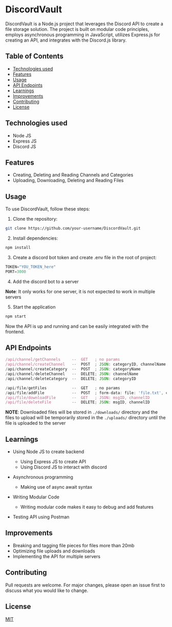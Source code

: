 # DiscordVault

DiscordVault is a Node.js project that leverages the Discord API to create a file storage solution. The project is built on modular code principles, employs asynchronous programming in JavaScript, utilizes Express.js for creating an API, and integrates with the Discord.js library.

## Table of Contents

- [Technologies used](#technologies-used)
- [Features](#features)
- [Usage](#usage)
- [API Endpoints](#api-endpoints)
- [Learnings](#learnings)
- [Improvements](#improvements)
- [Contributing](#contributing)
- [License](#license)

## Technologies used
- Node JS
- Express JS
- Discord JS

## Features
- Creating, Deleting and Reading Channels and Categories
- Uploading, Downloading, Deleting and Reading Files

## Usage

To use DiscordVault, follow these steps:

1. Clone the repository:

```bash
git clone https://github.com/your-username/DiscordVault.git 
```

2. Install dependencies:

```bash
npm install 
```

3. Create a discord bot token and create .env file in the root of project:

```js
TOKEN="YOU_TOKEN_here"
PORT=3000
```

4. Add the discord bot to a server

<b>Note</b>: It only works for one server, it is not expected to work in multiple servers

5. Start the application

```bash
npm start
```

Now the API is up and running and can be easily integrated with the frontend.

## API Endpoints

```js
/api/channel/getChannels     --  GET   ; no params
/api/channel/createChannel   --  POST  ; JSON: categoryID, channelName
/api/channel/createCategory  --  POST  ; JSON: categoryName
/api/channel/deleteChannel   --  DELETE; JSON: channelName
/api/channel/deleteCategory  --  DELETE; JSON: categoryID

/api/file/getFiles           --  GET   ; no params
/api/file/addFile            --  POST  ; form-data: file: 'file.txt', channelID: 'channelID' 
/api/file/downloadFile       --  GET   ; JSON: msgID, channelID
/api/file/deleteFile         --  DELETE; JSON: msgID, channelID
```

<b>NOTE</b>: Downloaded files will be stored in ```./downloads/``` directory and the files to upload will be temporarily stored in the ```./uploads/``` directory until the file is uploaded to the server

## Learnings
- Using Node JS to create backend
   - Using Express JS to create API
   - Using Discord JS to interact with discord

- Asynchronous programming
   - Making use of async await syntax

- Writing Modular Code
   - Writing modular code makes it easy to debug and add features

- Testing API using Postman

## Improvements
- Breaking and tagging file pieces for files more than 20mb
- Optimizing file uploads and downloads
- Implementing the API for multiple servers

## Contributing

Pull requests are welcome. For major changes, please open an issue first to discuss what you would like to change.

## License

[MIT](https://choosealicense.com/licenses/mit/)